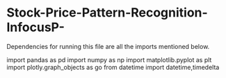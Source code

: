 # Stock-Price-Pattern-Recognition-InfocusP-

Dependencies for running this file are all the imports mentioned below.

import pandas as pd
import numpy as np 
import matplotlib.pyplot as plt
import plotly.graph_objects as go
from datetime import datetime,timedelta
